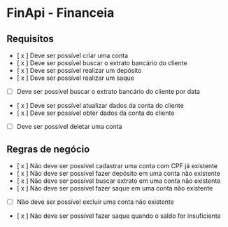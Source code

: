# FinApi - Financeia
## Requisitos
- [ x ] Deve ser possível criar uma conta
- [ x ] Deve ser possível buscar o extrato bancário do cliente
- [ x ] Deve ser possível realizar um depósito
- [ x ] Deve ser possível realizar um saque
- [ ] Deve ser possível buscar o extrato bancário do cliente por data
- [ x ] Deve ser possível atualizar dados da conta do cliente
- [ x ] Deve ser possível obter dados da conta do cliente
- [ ] Deve ser possível deletar uma conta
## Regras de negócio
- [ x ] Não deve ser possível cadastrar uma conta com CPF já existente
- [ x ] Não deve ser possível fazer depósito em uma conta não existente
- [ x ] Não deve ser possível buscar extrato em uma conta não existente
- [ x ] Não deve ser possível fazer saque em uma conta não existente
- [ ] Não deve ser possível excluir uma conta não existente
- [ x ] Não deve ser possível fazer saque quando o saldo for insuficiente
